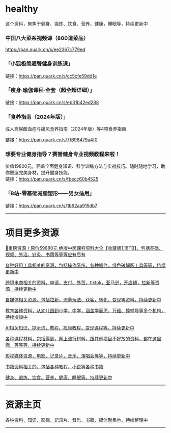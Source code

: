 # healthy
这个资料，聚焦于健身、锻炼、饮食、营养，健康，睡眠等，持续更新中


###  中国八大菜系视频课（800道菜品）

https://pan.quark.cn/s/ee2367c779ed

### 「小狐极简翘臀健身训练课」

链接：https://pan.quark.cn/s/cc5cfe59dd1e

### 「瘦身·瑜伽课程·全套（超全超详细）」

链接：https://pan.quark.cn/s/eb31b42ed288


### 「食养指南（2024年版）」

成人高尿酸血症与痛风食养指南（2024年版）等4项食养指南

链接：https://pan.quark.cn/s/7f696479a4f0


 ### 想要专业健身指导？赛普健身专业视频教程来啦！
 价值19800元，涵盖全面健身知识、科学训练方法与实战技巧。随时随地学习，助你塑造完美身材，提升健身技能。  
 链接：https://pan.quark.cn/s/fbecc60b4525

 

### 「B站-零基础减脂塑形——男女适用」
链接：https://pan.quark.cn/s/1b62aa915db7


---------------
# 项目更多资源

[🎁重磅资源！原价59880元 绝版中医课程资料大全【收藏版1.18TB】，包括基础、视频、外治、针灸、书籍等等等应有尽有](https://github.com/mswnlz/chinese-traditional)

[各种好用工具相关的资源，包括操作系统，各种插件，绿色破解版工具等等，持续更新中](https://github.com/mswnlz/tools)


[跨境电商相关的资料，申请，支付、外贸，tiktok，亚马逊，开店铺，拉新等资源，持续更新中](https://github.com/mswnlz/cross-border)

[自媒体相关资源，包括拉新，流量玩法、获客，转化、变现等资料，持续更新中](https://github.com/mswnlz/self-media)

[ 教育各种资料，从幼儿园到小学、中学，涵盖学而思，万维、猿辅导等多个机构，持续增加中](https://github.com/mswnlz/edu-knowlege)

[AI相关知识，提示词，教程，视频教程，变现课程等，持续更新中](https://github.com/mswnlz/AIknowledge)

[各种课程材料，包括得到，网上流行材料，跟其他项目不好放的资料，都在这里面，等等等，持续更新中](https://github.com/mswnlz/curriculum)

[影视媒体资源，电影，记录片，音乐，演唱会等等，持续更新中](https://github.com/mswnlz/movies)

[书籍资料相关的，包括各种教程、小说等各种书籍](https://github.com/mswnlz/book)

[健身、锻炼、饮食、营养，健康，睡眠等，持续更新中](https://github.com/mswnlz/healthy)


---------------
# 资源主页
[各种资料、知识、影视、记录片、音乐、书籍、媒体聚集地，持续整理中](https://github.com/mswnlz)

---------------
